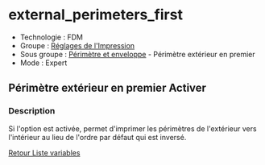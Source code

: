 # external_perimeters_first

* Technologie : FDM
* Groupe : [Réglages de l'Impression](../print_settings/print_settings.md)
* Sous groupe : [Périmètre et enveloppe](../print_settings/print_settings.md#périmètre-et-enveloppe) - Périmètre extérieur en premier
* Mode : Expert

## Périmètre extérieur en premier Activer

### Description

Si l'option est activée, permet d'imprimer les périmètres de l'extérieur vers l'intérieur au lieu de l'ordre par défaut qui est inversé.

[Retour Liste variables](variable_list.md)
